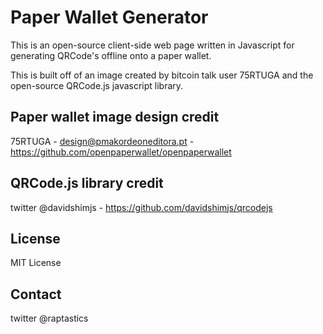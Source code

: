 # Paper Wallet Generator
This is an open-source client-side web page written in Javascript for generating QRCode's offline onto a paper wallet.

This is built off of an image created by bitcoin talk user 75RTUGA and the open-source QRCode.js javascript library.

## Paper wallet image design credit
75RTUGA - design@pmakordeoneditora.pt - https://github.com/openpaperwallet/openpaperwallet

## QRCode.js library credit
twitter @davidshimjs - https://github.com/davidshimjs/qrcodejs

## License
MIT License

## Contact
twitter @raptastics
